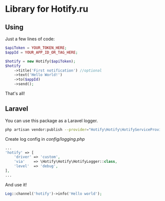 # Library for Hotify.ru
## Using
Just a few lines of code:
```php
$apiToken = YOUR_TOKEN_HERE;
$appId = YOUR_APP_ID_OR_TAG_HERE; 

$hotify = new Hotify($apiToken);
$hotify
    ->title('First notification') //optional
    ->text('Hello World!')
    ->to($appId)
    ->send();
```       
That's all!

## Laravel

You can use this package as a Laravel logger.

```bash
php artisan vendor:publish --provider="Hotify\Hotify\HotifyServiceProvider" --tag="config"
```
            
Create log config in *config/logging.php*

```php
...
'hotify' => [
    'driver' => 'custom',
    'via'    => \Hotify\Hotify\HotifyLogger::class,
    'level'  => 'debug',
],
...
```

And use it!

```php
Log::channel('hotify')->info('Hello world');
```
